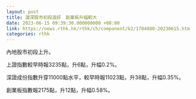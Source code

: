 ```yaml
---
layout: post
title: 滬深股市初段造好　創業板升幅較大
date: 2023-06-15 09:39:30.000000000 +08:00
link: https://news.rthk.hk/rthk/ch/component/k2/1704880-20230615.htm
categories: rthk
---
```


內地股市初段上升。

上證指數較早時報3235點，升6點，升幅0.2%。

深證成份指數升穿11000點水平，較早時報11023點，升38點，升幅0.35%。

創業板指數報2175點，升12點，升幅0.58%。
